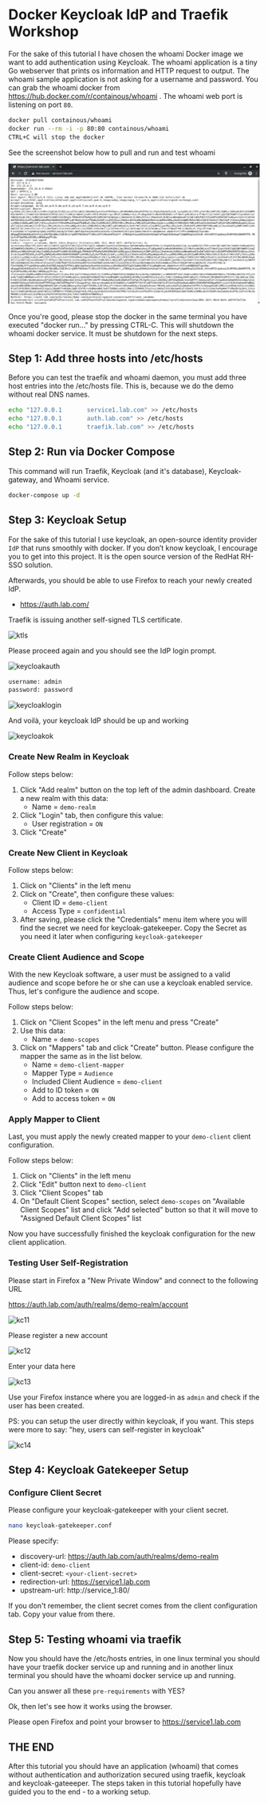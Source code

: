 # Docker Keycloak IdP and Traefik Workshop

For the sake of this tutorial I have chosen the whoami Docker image we want to add authentication using Keycloak. The whoami application is a tiny Go webserver that prints os information and HTTP request to output. The whoami sample application is not asking for a username and password. You can grab the whoami docker from https://hub.docker.com/r/containous/whoami . The whoami web port is listening on port `80`.

```sh
docker pull containous/whoami
docker run --rm -i -p 80:80 containous/whoami
CTRL+C will stop the docker
```

See the screenshot below how to pull and run and test whoami

![whoami1](images/whoami.png)

Once you're good, please stop the docker in the same terminal you have executed "docker run..." by pressing CTRL-C. This will shutdown the whoami docker service. It must be shutdown for the next steps.

## Step 1: Add three hosts into /etc/hosts

Before you can test the traefik and whoami daemon, you must add three host entries into the /etc/hosts file. This is, because we do the demo without real DNS names.

```sh
echo "127.0.0.1       service1.lab.com" >> /etc/hosts
echo "127.0.0.1       auth.lab.com" >> /etc/hosts
echo "127.0.0.1       traefik.lab.com" >> /etc/hosts
```

## Step 2: Run via Docker Compose

This command will run Traefik, Keycloak (and it's database), Keycloak-gateway, and Whoami service.

```sh
docker-compose up -d
```

## Step 3: Keycloak Setup

For the sake of this tutorial I use keycloak, an open-source identity provider `IdP` that runs smoothly with docker. If you don’t know keycloak, I encourage you to get into this project. It is the open source version of the RedHat RH-SSO solution.

Afterwards, you should be able to use Firefox to reach your newly created IdP.

* https://auth.lab.com/

Traefik is issuing another self-signed TLS certificate.

![ktls](images/ktls.png)

Please proceed again and you should see the IdP login prompt.

![keycloakauth](images/keycloakauth.png)

```txt
username: admin
password: password
```

![keycloaklogin](images/keycloaklogin.png)

And voilà, your keycloak IdP should be up and working

![keycloakok](images/keycloakok.png)

### Create New Realm in Keycloak

Follow steps below:

1. Click "Add realm" button on the top left of the admin dashboard. Create a new realm with this data:
   * Name = `demo-realm`
1. Click "Login" tab, then configure this value:
   * User registration = `ON`
1. Click "Create"

### Create New Client in Keycloak

Follow steps below:

1. Click on "Clients" in the left menu
1. Click on "Create", then configure these values:
   * Client ID = `demo-client`
   * Access Type = `confidential`
1. After saving, please click the "Credentials" menu item where you will find the secret we need for keycloak-gatekeeper. Copy the Secret as you need it later when configuring `keycloak-gatekeeper`

### Create Client Audience and Scope

With the new Keycloak software, a user must be assigned to a valid audience and scope before he or she can use a keycloak enabled service. Thus, let's configure the audience and scope.

Follow steps below:

1. Click on "Client Scopes" in the left menu and press "Create"
1. Use this data:
   * Name = `demo-scopes`
1. Click on "Mappers" tab and click "Create" button. Please configure the mapper the same as in the list below.
   * Name = `demo-client-mapper`
   * Mapper Type = `Audience`
   * Included Client Audience = `demo-client`
   * Add to ID token = `ON`
   * Add to access token = `ON`

### Apply Mapper to Client

Last, you must apply the newly created mapper to your `demo-client` client configuration.

Follow steps below:

1. Click on "Clients" in the left menu
1. Click "Edit" button next to `demo-client`
1. Click "Client Scopes" tab
1. On "Default Client Scopes" section, select `demo-scopes` on "Available Client Scopes" list and click "Add selected" button so that it will move to "Assigned Default Client Scopes" list

Now you have successfully finished the keycloak configuration for the new client application.

### Testing User Self-Registration

Please start in Firefox a "New Private Window" and connect to the following URL

https://auth.lab.com/auth/realms/demo-realm/account


![kc11](images/kc11.png)

Please register a new account

![kc12](images/kc12.png)

Enter your data here

![kc13](images/kc13.png)

Use your Firefox instance where you are logged-in as `admin` and check if the user has been created. 

PS: you can setup the user directly within keycloak, if you want. This steps were more to say: "hey, users can self-register in keycloak"

![kc14](images/kc14.png)

## Step 4: Keycloak Gatekeeper Setup

### Configure Client Secret

Please configure your keycloak-gatekeeper with your client secret.

```sh
nano keycloak-gatekeeper.conf
```

Please specify:

* discovery-url: https://auth.lab.com/auth/realms/demo-realm
* client-id: `demo-client`
* client-secret: `<your-client-secret>`
* redirection-url: https://service1.lab.com
* upstream-url: http://service_1:80/

If you don't remember, the client secret comes from the client configuration tab. Copy your value from there.

## Step 5: Testing whoami via traefik

Now you should have the /etc/hosts entries, in one linux terminal you should have your traefik docker service up and running and in another linux terminal you should have the whoami docker service up and running.

Can you answer all these `pre-requirements` with YES?

Ok, then let's see how it works using the browser.

Please open Firefox and point your browser to https://service1.lab.com

## THE END

After this tutorial you should have an application (whoami) that comes without authentication and authorization secured using traefik, keycloak and keycloak-gateeeper. The steps taken in this tutorial hopefully have guided you to the end - to a working setup.
